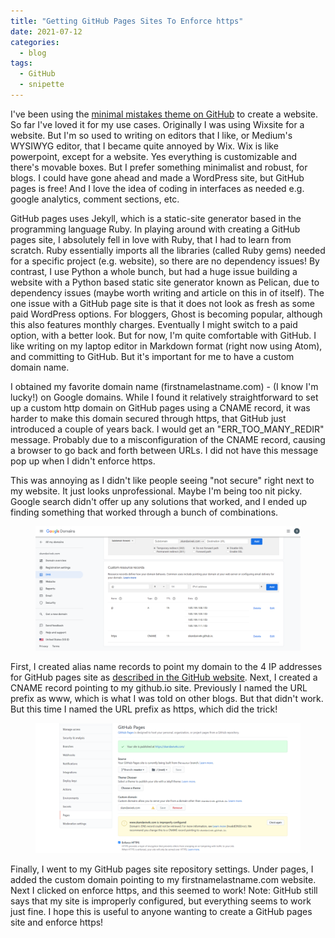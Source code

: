 ```yaml
---
title: "Getting GitHub Pages Sites To Enforce https"
date: 2021-07-12
categories:
  - blog
tags:
  - GitHub
  - snipette
---
```


I've been using the [minimal mistakes theme on GitHub](https://github.com/mmistakes/minimal-mistakes) to create a website. So far I've loved it for my use cases.
Originally I was using Wixsite for a website. But I'm so used to writing on editors that I like, or Medium's WYSIWYG editor, that I became quite annoyed by Wix.
Wix is like powerpoint, except for a website. Yes everything is customizable and there's movable boxes. But I prefer something minimalist and robust, for blogs. I
could have gone ahead and made a WordPress site, but GitHub pages is free! And I love the idea of coding in interfaces as needed e.g. google analytics, comment sections, etc.

GitHub pages uses Jekyll, which is a static-site generator based in the programming language Ruby. In playing around with creating a GitHub pages site, I absolutely fell in love
with Ruby, that I had to learn from scratch. Ruby essentially imports all the libraries (called Ruby gems) needed for a specific project (e.g. website), so there are no dependency
issues! By contrast, I use Python a whole bunch, but had a huge issue building a website with a Python based static site generator known as Pelican, due to dependency issues
(maybe worth writing and article on this in of itself). The one issue with a GitHub page site is that it does not look as fresh as some paid WordPress options. For bloggers, Ghost
is becoming popular, although this also features monthly charges. Eventually I might switch to a paid option, with a better look. But for now, I'm quite comfortable with GitHub.
I like writing on my laptop editor in Markdown format (right now using Atom), and committing to GitHub. But it's important for me to have a custom domain name.


I obtained my favorite domain name  (firstnamelastname.com) - (I know I'm lucky!) on Google domains. While I found it relatively straightforward to set up a custom http domain on GitHub pages using a CNAME record, it was harder to make this domain secured through https, that GitHub just introduced a couple of years back. I would get an "ERR_TOO_MANY_REDIR" message. Probably due to a misconfiguration of the CNAME record, causing a browser to go back and forth between URLs. I did not have this message pop up when I didn't enforce https.

This was annoying as I didn't like people seeing "not secure" right next to my website. It just looks unprofessional. Maybe I'm being too nit picky. Google search didn't offer up any solutions that worked, and I ended up finding something that worked through a bunch of combinations.


<figure >
    <a href="/assets/images2/dns.png"><img src="/assets/images2/dns.png" alt="DNS configurations by Skanda Vivek"></a>
</figure>

First, I created alias name records to point my domain to the 4 IP addresses for GitHub pages site as [described in the GitHub website](https://docs.GitHub.com/en/pages/configuring-a-custom-domain-for-your-GitHub-pages-site/managing-a-custom-domain-for-your-GitHub-pages-site). Next, I created a CNAME record pointing to my github.io site. Previously I named the URL prefix as www, which is what I was told on other blogs. But that didn't work. But this time I named the URL prefix as https, which did the trick!

<figure >
    <a href="/assets/images2/GitHub-https.png"><img src="/assets/images2/GitHub-https.png" alt="GitHub pages https config  by Skanda Vivek"></a>
</figure>

Finally, I went to my GitHub pages site repository settings. Under pages, I added the custom domain pointing to my firstnamelastname.com website. Next I clicked on enforce https, and this seemed to work! Note: GitHub still says that my site is improperly configured, but everything seems to work just fine. I hope this is useful to anyone wanting to create a GitHub pages site and enforce https!
